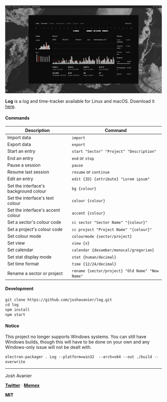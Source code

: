 [![Screenshot](screenshot.png)](https://joshavanier.itch.io/log/)

**Log** is a log and time-tracker available for Linux and macOS. Download it [here](https://joshavanier.itch.io/log).

#### Commands
| Description | Command |
| ----------- | ------- |
| Import data | `import` |
| Export data | `export` |
| Start an entry | `start "Sector" "Project" "Description"` |
| End an entry | `end` or `stop` |
| Pause a session | `pause` |
| Resume last session | `resume` or `continue` |
| Edit an entry | `edit {ID} {attribute} "Lorem ipsum"` |
| Set the interface's background colour | `bg {colour}` |
| Set the interface's text colour | `colour {colour}` |
| Set the interface's accent colour | `accent {colour}` |
| Set a sector's colour code | `cc sector "Sector Name" "{colour}"` |
| Set a project's colour code | `cc project "Project Name" "{colour}"` |
| Set colour mode | `colourmode {sector/project}` |
| Set view | `view {x}` |
| Set calendar | `calendar {desamber/monocal/gregorian}` |
| Set stat display mode | `stat {human/decimal}` |
| Set time format | `time {12/24/decimal}` |
| Rename a sector or project | `rename {sector/project} "Old Name" "New Name"` |

#### Development
```
git clone https://github.com/joshavanier/log.git
cd log
npm install
npm start
```

#### Notice
This project no longer supports Windows systems. You can still have Windows builds, though this will have to be done on your own and any Windows-only issue will not be dealt with.

```
electron-packager . Log --platform=win32  --arch=x64 --out ./build --overwrite
```

---

Josh Avanier

**[Twitter](https://twitter.com/joshavanier)** &middot; **[Memex](https://joshavanier.github.io)**

**MIT**
